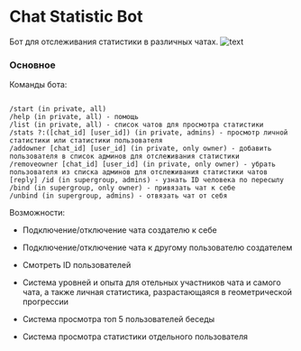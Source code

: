 # Chat Statistic Bot
Бот для отслеживания статистики в различных чатах. 
![text](https://i.imgur.com/MblKBlt.png)
### Основное

Команды бота:

```shell

/start (in private, all)
/help (in private, all) - помощь
/list (in private, all) - список чатов для просмотра статистики
/stats ?:([chat_id] [user_id]) (in private, admins) - просмотр личной статистики или статистики пользователя
/addowner [chat_id] [user_id] (in private, only owner) - добавить пользователя в список админов для отслеживания статистики
/removeowner [chat_id] [user_id] (in private, only owner) - убрать пользователя из списка админов для отслеживания статистики чатов
[reply] /id (in supergroup, admins) - узнать ID человека по пересылу
/bind (in supergroup, only owner) - привязать чат к себе
/unbind (in supergroup, admins) - отвязать чат от себя
```

Возможности:

 - Подключение/отключение чата создателю к себе

 - Подключение/отключение чата к другому пользователю создателем

 - Смотреть ID пользователей

 - Система уровней и опыта для отельных участников чата и самого чата, а также личная статистика, разрастающаяся в геометрической прогрессии

 - Система просмотра топ 5 пользователей беседы
 
 - Система просмотра статистики отдельного пользователя
